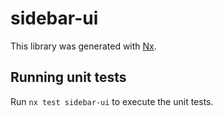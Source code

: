 # sidebar-ui

This library was generated with [Nx](https://nx.dev).

## Running unit tests

Run `nx test sidebar-ui` to execute the unit tests.
